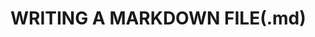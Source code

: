 # WRITING A MARKDOWN FILE(.md)
<!--
### HEADINGS
For writing headings, you have to add hash # symbol at the beginning of the line. The number of the hash symbol will increase heading type will change according to that.
Up to Heading 6 is avilable (ie, 6#: ######)

### NORMAL TEXT
Write simple text, no need to add any tags it will automatically convert into text.

### HYPERLINKS
[link_name](targetURL)<br />
Ex: [Github](https://www.github.com)

[link name](targetURL "Link title")<br />
Ex: [Github](https://www.github.com "Github home")

### STRONG, ITALIC & SRTIKE THROUGH TEXT
_ Italic text here _ <br />
** Strong ** <br />
~~ Strikethrough text ~~ <br />

### IMMAGE
![imagename](TargetUrl)

### TABLES
|Name|Email|Address|      <====== This is the heading of the table <br />
|----|-----|-------|      <====== This is the separator. <br />
 |John|john@example.com|Address1| <=== This is the table body. <br />

### QUOTES
>Your quote looks like this.

### CODE
You can write code by appending ' symbol at the beginning and end of the line. <br />

If you want to write a block of code then add ``` at starting and ending of the code.
You can specify your language after the ``` at starting of the line.
```Language
your code
```

### LIST
1. Item 1
2. Item 2
3. Item 3
   * Sub item 1
   * Sub item 3
* Unordered item
* Unordered item
* Unordered item

### Horizontal line
If you want to add a horizontal line in the markdown file then simply add --- or ***
--->
